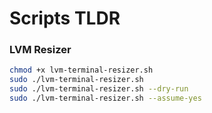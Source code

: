# Scripts TLDR


### LVM Resizer
```bash
chmod +x lvm-terminal-resizer.sh
sudo ./lvm-terminal-resizer.sh
sudo ./lvm-terminal-resizer.sh --dry-run
sudo ./lvm-terminal-resizer.sh --assume-yes
```